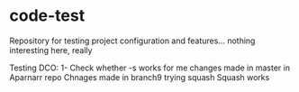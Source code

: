 # code-test
Repository for testing project configuration and features... nothing interesting here, really

Testing DCO:
1- Check whether -s works for me
changes made in master in Aparnarr repo
Chnages made in branch9 trying squash
Squash works
